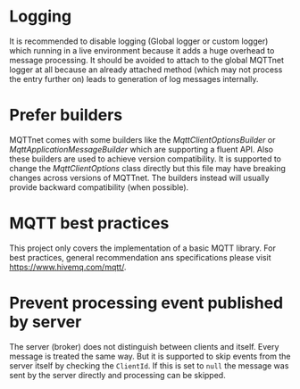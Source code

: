 # Logging
It is recommended to disable logging (Global logger or custom logger) which running in a live environment because it adds a huge overhead to message processing. It should be avoided to attach to the global MQTTnet logger at all because an already attached method (which may not process the entry further on) leads to generation of log messages internally.

# Prefer builders
MQTTnet comes with some builders like the _MqttClientOptionsBuilder_ or _MqttApplicationMessageBuilder_ which are supporting a fluent API. Also these builders are used to achieve version compatibility. It is supported to change the _MqttClientOptions_ class directly but this file may have breaking changes across versions of MQTTnet. The builders instead will usually provide backward compatibility (when possible).

# MQTT best practices
This project only covers the implementation of a basic MQTT library. For best practices, general recommendation ans specifications please visit https://www.hivemq.com/mqtt/.

# Prevent processing event published by server
The server (broker) does not distinguish between clients and itself. Every message is treated the same way. But it is supported to skip events from the server itself by checking the `ClientId`. If this is set to `null` the message was sent by the server directly and processing can be skipped.
